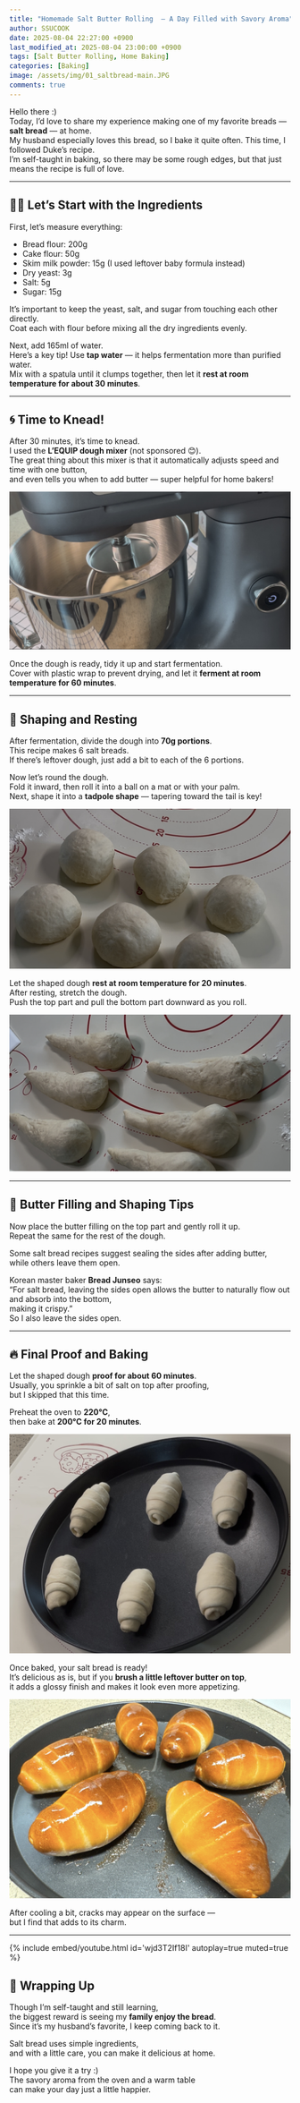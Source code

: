 ```yaml
---
title: "Homemade Salt Butter Rolling  – A Day Filled with Savory Aroma"
author: SSUCOOK
date: 2025-08-04 22:27:00 +0900
last_modified_at: 2025-08-04 23:00:00 +0900  
tags: [Salt Butter Rolling, Home Baking]
categories: [Baking]
image: /assets/img/01_saltbread-main.JPG
comments: true
---
```


Hello there :)  
Today, I’d love to share my experience making one of my favorite breads — **salt bread** — at home.  
My husband especially loves this bread, so I bake it quite often. This time, I followed Duke’s recipe.  
I’m self-taught in baking, so there may be some rough edges, but that just means the recipe is full of love.

---

## 🧑‍🍳 Let’s Start with the Ingredients

First, let’s measure everything:  
- Bread flour: 200g  
- Cake flour: 50g  
- Skim milk powder: 15g (I used leftover baby formula instead)  
- Dry yeast: 3g  
- Salt: 5g  
- Sugar: 15g  

It’s important to keep the yeast, salt, and sugar from touching each other directly.  
Coat each with flour before mixing all the dry ingredients evenly.

Next, add 165ml of water.  
Here’s a key tip! Use **tap water** — it helps fermentation more than purified water.  
Mix with a spatula until it clumps together, then let it **rest at room temperature for about 30 minutes**.

---

## 🌀 Time to Knead!

After 30 minutes, it’s time to knead.  
I used the **L’EQUIP dough mixer** (not sponsored 😊).  
The great thing about this mixer is that it automatically adjusts speed and time with one button,  
and even tells you when to add butter — super helpful for home bakers!

![Using the mixer](/assets/img/01_saltbread-mixer.JPG)

Once the dough is ready, tidy it up and start fermentation.  
Cover with plastic wrap to prevent drying, and let it **ferment at room temperature for 60 minutes**.

---

## 🍞 Shaping and Resting

After fermentation, divide the dough into **70g portions**.  
This recipe makes 6 salt breads.  
If there’s leftover dough, just add a bit to each of the 6 portions.

Now let’s round the dough.  
Fold it inward, then roll it into a ball on a mat or with your palm.  
Next, shape it into a **tadpole shape** — tapering toward the tail is key!

![Rounding and shaping](/assets/img/01_saltbread-shaping01.JPG)

Let the shaped dough **rest at room temperature for 20 minutes**.  
After resting, stretch the dough.  
Push the top part and pull the bottom part downward as you roll.

![Tadpole shape](/assets/img/01_saltbread-shaping02.JPG)

---

## 🧈 Butter Filling and Shaping Tips

Now place the butter filling on the top part and gently roll it up.  
Repeat the same for the rest of the dough.

Some salt bread recipes suggest sealing the sides after adding butter,  
while others leave them open.

Korean master baker **Bread Junseo** says:  
“For salt bread, leaving the sides open allows the butter to naturally flow out and absorb into the bottom,  
making it crispy.”  
So I also leave the sides open.

---

## 🔥 Final Proof and Baking

Let the shaped dough **proof for about 60 minutes**.  
Usually, you sprinkle a bit of salt on top after proofing,  
but I skipped that this time.

Preheat the oven to **220°C**,  
then bake at **200°C for 20 minutes**.

![Before baking](/assets/img/01_saltbread-beforebake.JPG)

Once baked, your salt bread is ready!  
It’s delicious as is, but if you **brush a little leftover butter on top**,  
it adds a glossy finish and makes it look even more appetizing.

![Baked salt bread](/assets/img/01_saltbread-baked.JPG)

After cooling a bit, cracks may appear on the surface —  
but I find that adds to its charm.

---

{% include embed/youtube.html id='wjd3T2If18I' autoplay=true muted=true %}

## 💛 Wrapping Up

Though I’m self-taught and still learning,  
the biggest reward is seeing my **family enjoy the bread**.  
Since it’s my husband’s favorite, I keep coming back to it.

Salt bread uses simple ingredients,  
and with a little care, you can make it delicious at home.

I hope you give it a try :)  
The savory aroma from the oven and a warm table  
can make your day just a little happier.
